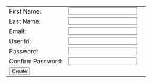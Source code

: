 <html>
<head>
  <title>Form Validation</title>
  <script type="text/javascript">
    var divs = new Array();
    divs[0] = "errFirst";
    divs[1] = "errLast";
    divs[2] = "errEmail";
    divs[3] = "errUid";
    divs[4] = "errPassword";
    divs[5] = "errConfirm";
    function validate()
	{
      var inputs = new Array();
      inputs[0] = document.getElementById('first').value;
      inputs[1] = document.getElementById('last').value;
      inputs[2] = document.getElementById('email').value;
      inputs[3] = document.getElementById('uid').value;
      inputs[4] = document.getElementById('password').value;
      inputs[5] = document.getElementById('confirm').value;
      var errors = new Array();
      errors[0] = "<span style='color:red'>Please enter your first name!</span>";
      errors[1] = "<span style='color:red'>Please enter your last name!</span>";
      errors[2] = "<span style='color:red'>Please enter your email!</span>";
      errors[3] = "<span style='color:red'>Please enter your user id!</span>";
      errors[4] = "<span style='color:red'>Please enter your password!</span>";
      errors[5] = "<span style='color:red'>Please confirm your password!</span>";
      for (i in inputs)
      {
        var errMessage = errors[i];
        var div = divs[i];
        if (inputs[i] == "")
        	document.getElementById(div).innerHTML = errMessage;
        else if (i==2)
        {
          var atpos=inputs[i].indexOf("@");
          var dotpos=inputs[i].lastIndexOf(".");
          if (atpos<1 || dotpos<atpos+2 || dotpos+2>=inputs[i].length)
        	document.getElementById('errEmail').innerHTML = "<span style='color: red'>Enter a valid email address!</span>";
          else
        	document.getElementById(div).innerHTML = "OK!";
        }
        else if (i==5)
        {
          var first = document.getElementById('password').value;
          var second = document.getElementById('confirm').value;
          if (second != first)
        	document.getElementById('errConfirm').innerHTML = "<span style='color: red'>Your passwords don't match!</span>";
          else
       		document.getElementById(div).innerHTML = "OK!";
        }
        else
        	document.getElementById(div).innerHTML = "OK!";
       }
     }
        function finalValidate()
        {
          var count = 0;
          for(i=0;i<6;i++)
          {
            var div = divs[i];
            if(document.getElementById(div).innerHTML == "OK!")
            count = count + 1;
          }
          if(count == 6)
          	document.getElementById("errFinal").innerHTML = "All the data you entered is correct!!!";
        }
   </script>
</head>
<body>
	<table id="table1">
      <tr>
        <td>First Name:</td>
        <td><input type="text" id="first" onkeyup="validate();" /></td>
        <td><div id="errFirst"></div></td>
      </tr>
      <tr>
        <td>Last Name:</td>
        <td><input type="text" id="last" onkeyup="validate();"/></td>
        <td><div id="errLast"></div></td>
      </tr>
      <tr>
        <td>Email:</td>
        <td><input type="text" id="email" onkeyup="validate();"/></td>
        <td><div id="errEmail"></div></td>
      </tr>
      <tr>
        <td>User Id:</td>
        <td><input type="text" id="uid" onkeyup="validate();"/></td>
        <td><div id="errUid"></div></td>
      </tr>
      <tr>
        <td>Password:</td>
        <td><input type="password" id="password" onkeyup="validate();"/></td>
        <td><div id="errPassword"></div></td>
      </tr>
      <tr>
        <td>Confirm Password:</td>
        <td><input type="password" id="confirm" onkeyup="validate();"/></td>
        <td><div id="errConfirm"></div></td>
      </tr>
      <tr>
        <td><input type="button" id="create" value="Create" onclick="validate();finalValidate();"/></td>
        <td><div id="errFinal"></div></td>
      </tr>
	</table>
</body>
</html>

